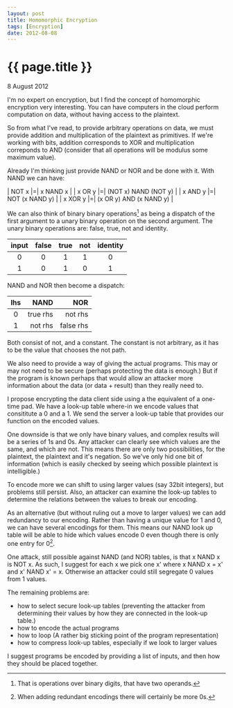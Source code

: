 ```yaml
---
layout: post
title: Homomorphic Encryption
tags: [Encryption]
date: 2012-08-08
---
```


{{ page.title }}
================
<p class="meta">8 August 2012</p>

I'm no expert on encryption, but I find the concept of homomorphic encryption very interesting. You can have computers in the cloud perform computation on data, without having access to the plaintext.

So from what I've read, to provide arbitrary operations on data, we must provide addition and multiplication of the plaintext as primitives. If we're working with bits, addition corresponds to XOR and multiplication correponds to AND (consider that all operations will be modulus some maximum value).

Already I'm thinking just provide NAND or NOR and be done with it. With NAND we can have:

| NOT x    |=| x NAND x                |
| x OR y   |=| (NOT x) NAND (NOT y)    |
| x AND y  |=| NOT (x NAND y)          |
| x XOR y  |=| (x OR y) AND (x NAND y) |

We can also think of binary binary operations[^1] as being a dispatch of the first argument to a unary binary operation on the second argument. The unary binary operations are: false, true, not and identity.

| input | false | true | not | identity |
|:-----:|:-----:|:----:|:---:|:--------:|
|     0 |     0 |    1 |   1 |        0 |
|     1 |     0 |    1 |   0 |        1 |

NAND and NOR then become a dispatch:

| lhs |      NAND |       NOR |
|:---:|----------:|----------:|
|   0 |  true rhs |   not rhs |
|   1 |   not rhs | false rhs |

Both consist of not, and a constant. The constant is not arbitrary, as it has to be the value that chooses the not path.

We also need to provide a way of giving the actual programs. This may or may not need to be secure (perhaps protecting the data is enough.) But if the program is known perhaps that would allow an attacker more information about the data (or data + result) than they really need to.

I propose encrypting the data client side using a the equivalent of a one-time pad. We have a look-up table where-in we encode values that consititute a 0 and a 1. We send the server a look-up table that provides our function on the encoded values.

One downside is that we only have binary values, and complex results will be a series of 1s and 0s. Any attacker can clearly see which values are the same, and which are not. This means there are only two possibilities, for the plaintext, the plaintext and it's negation. So we've only hid one bit of information (which is easily checked by seeing which possible plaintext is intelligible.)

To encode more we can shift to using larger values (say 32bit integers), but problems still persist. Also, an attacker can examine the look-up tables to determine the relations between the values to break our encoding.

As an alternative (but without ruling out a move to larger values) we can add redundancy to our encoding. Rather than having a unique value for 1 and 0, we can have several encodings for them. This means our NAND look up table will be able to hide which values encode 0 even though there is only one entry for 0[^2]. 

One attack, still possible against NAND (and NOR) tables, is that x NAND x is NOT x. As such, I suggest for each x we pick one x' where x NAND x = x' and x' NAND x' = x. Otherwise an attacker could still segregate 0 values from 1 values.

The remaining problems are: 
* how to select secure look-up tables (preventing the attacker from determining their values by how they are connected in the look-up table.)
* how to encode the actual programs
* how to loop (A rather big sticking point of the program representation)
* how to compress look-up tables, especially if we look to larger values

I suggest programs be encoded by providing a list of inputs, and then how they should be placed together.


[^1]: That is operations over binary digits, that have two operands.
[^2]: When adding redundant encodings there will certainly be more 0s.
